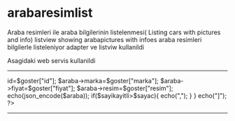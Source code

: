 # arabaresimlist
Araba resimleri ile araba bilgilerinin listelenmesi( Listing cars with pictures and info)
listview showing arabapictures with infoes
araba resimleri   bilgilerle listeleniyor adapter ve listviw kullanildi


Asagidaki web servis kullanildi
************
<?php

include("baglan5.php");

class arabalar{
    public $id="";
    public $marka="";
    public $fiyat="";
    public $resim="";
}

$araba=new arabalar();
$kayitliarabalar=mysqli_query($baglan,"select * from arabalar");
$sayikayitli=mysqli_num_rows($kayitliarabalar);
$sayac=0;
//echo($sayikayitli);
echo("[");
while($goster=mysqli_fetch_assoc($kayitliarabalar)){
    $sayac+=1;
    
   $araba->id=$goster["id"];
   $araba->marka=$goster["marka"];
   $araba->fiyat=$goster["fiyat"];
   $araba->resim=$goster["resim"];
   
   echo(json_encode($araba));
   if($sayikayitli>$sayac){
       echo(",");
   }
}
echo("]");


?>

*************
